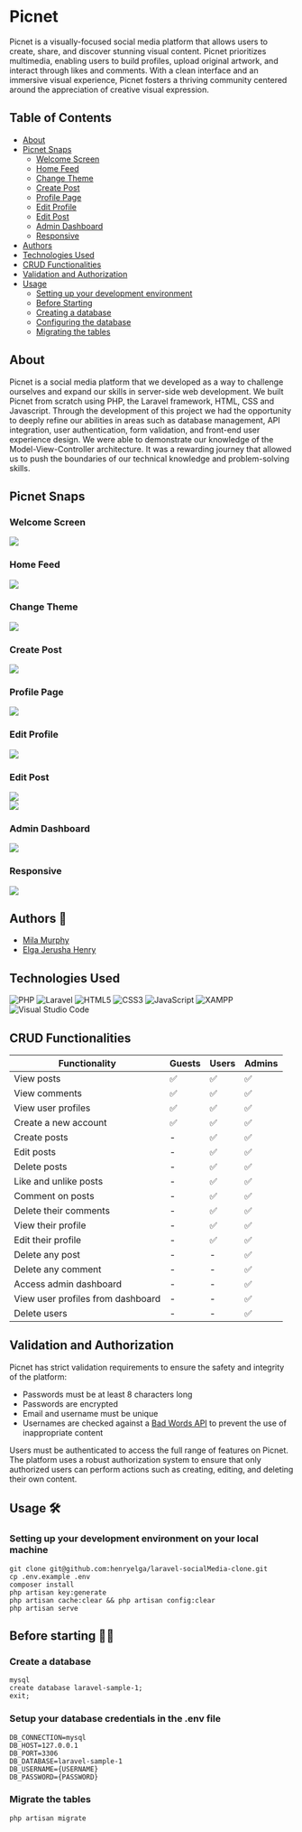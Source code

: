 # Picnet

Picnet is a visually-focused social media platform that allows users to create, share, and discover stunning visual content. Picnet prioritizes multimedia, enabling users to build profiles, upload original artwork, and interact through likes and comments. With a clean interface and an immersive visual experience, Picnet fosters a thriving community centered around the appreciation of creative visual expression.



## Table of Contents
- [About](#about)
- [Picnet Snaps](#picnet-snaps)
    - [Welcome Screen](#welcome-screen)
    - [Home Feed](#home-feed)
    - [Change Theme](#change-theme)
    - [Create Post](#create-post)
    - [Profile Page](#profile-page)
    - [Edit Profile](#edit-profile)
    - [Edit Post](#edit-post)
    - [Admin Dashboard](#admin-dashboard)
    - [Responsive](#responsive)
- [Authors](#authors-)
- [Technologies Used](#technologies-used)
- [CRUD Functionalities](#crud-functionalities)
- [Validation and Authorization](#validation-and-authorization)
- [Usage](#usage-️)
    - [Setting up your development environment](#setting-up-your-development-environment-on-your-local-machine)
    - [Before Starting](#before-starting-)
    - [Creating a database](#create-a-database)
    - [Configuring the database](#setup-your-database-credentials-in-the-env-file)
    - [Migrating the tables](#migrate-the-tables)

## About
Picnet is a social media platform that we developed as a way to challenge ourselves and expand our skills in server-side web development. We built Picnet from scratch using PHP, the Laravel framework, HTML, CSS and Javascript. Through the development of this project we had the opportunity to deeply refine our abilities in areas such as database management, API integration, user authentication, form validation, and front-end user experience design. We were able to demonstrate our knowledge of the Model-View-Controller architecture. It was a rewarding journey that allowed us to push the boundaries of our technical knowledge and problem-solving skills.

## Picnet Snaps
### Welcome Screen
<img src="https://i.ibb.co/V3dd5mK/image.png"><br>
### Home Feed
<img src="https://i.ibb.co/j4zNy7c/image.png"><br>
### Change Theme
<img src="https://i.ibb.co/6HxTB2n/image.png"><br>
### Create Post
<img src="https://i.ibb.co/VL3DnWd/image.png"><br>
### Profile Page
<img src="https://github.com/henryelga/laravel-socialMedia-clone/assets/111306604/c61e577b-03bb-45f4-a6cb-999c63ec7254"><br>
### Edit Profile
<img src="https://github.com/henryelga/laravel-socialMedia-clone/assets/111306604/accf9a0e-4754-4563-b6b0-a8576347a2b1"><br>
### Edit Post
<img src="https://github.com/henryelga/laravel-socialMedia-clone/assets/111306604/17f8dd82-e578-4d89-84a5-aadfff599947"><br>
<img src="https://github.com/henryelga/laravel-socialMedia-clone/assets/111306604/47a26c3c-5ee7-4ffd-8bc2-a0e130478a58"><br>
### Admin Dashboard
<img src="https://github.com/henryelga/laravel-socialMedia-clone/assets/111306604/6eac6edd-c69f-4d1f-b0f4-dc072af334ca"><br>
### Responsive
<img src="https://i.ibb.co/LhjcKXf/app.png"><br>


## Authors 👥
- [Mila Murphy](https://github.com/milamurphy)
- [Elga Jerusha Henry](https://github.com/henryelga)

## Technologies Used 
![PHP](https://img.shields.io/badge/php-%23777BB4.svg?style=for-the-badge&logo=php&logoColor=white)
![Laravel](https://img.shields.io/badge/laravel-%23FF2D20.svg?style=for-the-badge&logo=laravel&logoColor=white) 
![HTML5](https://img.shields.io/badge/html5-%23E34F26.svg?style=for-the-badge&logo=html5&logoColor=white)
![CSS3](https://img.shields.io/badge/css3-%231572B6.svg?style=for-the-badge&logo=css3&logoColor=white)
![JavaScript](https://img.shields.io/badge/javascript-%23323330.svg?style=for-the-badge&logo=javascript&logoColor=%23F7DF1E)
![XAMPP](https://img.shields.io/badge/Xampp-F37623?style=for-the-badge&logo=xampp&logoColor=white)
![Visual Studio Code](https://img.shields.io/badge/Visual%20Studio%20Code-0078d7.svg?style=for-the-badge&logo=visual-studio-code&logoColor=white)

## CRUD Functionalities

| Functionality | Guests | Users | Admins |
| --- | --- | --- | --- |
| View posts | ✅ | ✅ | ✅ |
| View comments | ✅ | ✅ | ✅ |
| View user profiles | ✅ | ✅ | ✅ |
| Create a new account | ✅ | ✅ | ✅ |
| Create posts | - | ✅ | ✅ |
| Edit posts | - | ✅ | ✅ |
| Delete posts | - | ✅ | ✅ |
| Like and unlike posts | - | ✅ | ✅ |
| Comment on posts | - | ✅ | ✅ |
| Delete their comments | - | ✅ | ✅ |
| View their profile | - | ✅ | ✅ |
| Edit their profile | - | ✅ | ✅ |
| Delete any post | - | - | ✅ |
| Delete any comment | - | - | ✅ |
| Access admin dashboard | - | - | ✅ |
| View user profiles from dashboard | - | - | ✅ |
| Delete users | - | - | ✅ |

## Validation and Authorization
Picnet has strict validation requirements to ensure the safety and integrity of the platform:
- Passwords must be at least 8 characters long
- Passwords are encrypted
- Email and username must be unique
- Usernames are checked against a [Bad Words API](https://rapidapi.com/neutrinoapi/api/bad-word-filter/) to prevent the use of inappropriate content
  
Users must be authenticated to access the full range of features on Picnet. The platform uses a robust authorization system to ensure that only authorized users can perform actions such as creating, editing, and deleting their own content.

## Usage 🛠️<br>
### Setting up your development environment on your local machine
```
git clone git@github.com:henryelga/laravel-socialMedia-clone.git
cp .env.example .env
composer install
php artisan key:generate
php artisan cache:clear && php artisan config:clear
php artisan serve
```

## Before starting 👩‍💻<br>
### Create a database
```
mysql
create database laravel-sample-1;
exit;
```

### Setup your database credentials in the .env file
```
DB_CONNECTION=mysql
DB_HOST=127.0.0.1
DB_PORT=3306
DB_DATABASE=laravel-sample-1
DB_USERNAME={USERNAME}
DB_PASSWORD={PASSWORD}
```

### Migrate the tables
```
php artisan migrate
```
